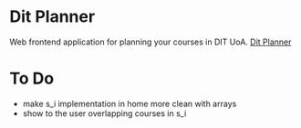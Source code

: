 # Dit Planner
Web frontend application for planning your courses in DIT UoA.
[Dit Planner](https://alekossta.github.io/dit-planner/)

# To Do
- make s_i implementation in home more clean with arrays
- show to the user overlapping courses in s_i
